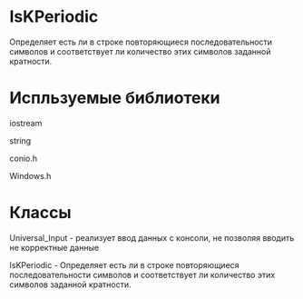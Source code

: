 # IsKPeriodic
Определяет есть ли в строке повторяющиеся последовательности символов и соответствует ли количество этих символов заданной кратности.

# Испльзуемые библиотеки
iostream

string

conio.h

Windows.h

# Классы
Universal_Input - реализует ввод данных с консоли, не позволяя вводить не корректные данные

IsKPeriodic - Определяет есть ли в строке повторяющиеся последовательности символов и соответствует ли количество этих символов заданной кратности.
